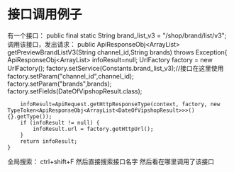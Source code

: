 # 接口调用例子

有一个接口：
public final static String brand_list_v3 = "/shop/brand/list/v3";
调用该接口，发出请求：
public ApiResponseObj<ArrayList<DateOfVipshopResult>>  getPreviewBrandListV3(String channel_id,String brands) throws Exception{
        ApiResponseObj<ArrayList<DateOfVipshopResult>> infoResult=null;
        UrlFactory factory = new UrlFactory();
        factory.setService(Constants.brand_list_v3);//接口在这里使用
        factory.setParam("channel_id",channel_id);
        factory.setParam("brands",brands);
        factory.setFields(DateOfVipshopResult.class);

        infoResult=ApiRequest.getHttpResponseType(context, factory, new TypeToken<ApiResponseObj<ArrayList<DateOfVipshopResult>>>() {}.getType());
        if (infoResult != null) {
            infoResult.url = factory.getHttpUrl();
        }
        return infoResult;
    }

全局搜索： ctrl+shift+F
然后直接搜索接口名字
然后看在哪里调用了该接口
